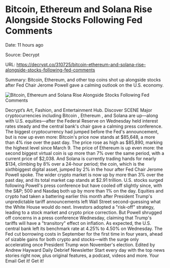 # Bitcoin, Ethereum and Solana Rise Alongside Stocks Following Fed Comments

Date: 11 hours ago

Source: Decrypt

URL: https://decrypt.co/310725/bitcoin-ethereum-and-solana-rise-alongside-stocks-following-fed-comments

Summary: Bitcoin, Ethereum, and other top coins shot up alongside stocks after Fed Chair Jerome Powell gave a calming outlook on the U.S. economy.

![Bitcoin, Ethereum and Solana Rise Alongside Stocks Following Fed Comments](https://cdn.decrypt.co/resize/1024/height/512/wp-content/uploads/2024/06/bitcoin-ethereum-btc-eth-crypto-prices-gID_7.jpeg)

Decrypt’s Art, Fashion, and Entertainment Hub. Discover SCENE Major cryptocurrencies including Bitcoin , Ethereum , and Solana are up—along with U.S. equities—after the Federal Reserve on Wednesday held interest rates steady and the central bank's chair gave a calming press conference. The biggest cryptocurrency had jumped before the Fed's announcement, but is now up even more: Bitcoin's price now stands at $85,648, a more than 4% rise over the past day. The price rose as high as $85,890, marking the highest level since March 9. The price of Ethereum is up even more: the second biggest virtual coin is up more than 7% over the same period, with a current price of $2,038. And Solana is currently trading hands for nearly $134, climbing by 8% over a 24-hour period; the coin, which is the sixthbiggest digital asset, jumped by 2% in the hour after Fed Chair Jerome Powell spoke. The wider crypto market is now up by more than 3% over the past day, and its total market cap stands at $2.91 trillion. U.S. stocks surged following Powell's press conference but have cooled off slightly since, with the S&P; 500 and Nasdaq both up by more than 1% on the day. Equities and crypto had taken a battering earlier this month after President Trump's unpredictable tariff announcements left Wall Street second-guessing what the White House would do next. Investors adopted a "risk-off" strategy, leading to a stock market and crypto price correction. But Powell shrugged off concerns in a press conference Wednesday, claiming that Trump's tariffs will have a "transitory" effect on inflation. As expected, the U.S. central bank left its benchmark rate at 4.25% to 4.50% on Wednesday. The Fed cut borrowing costs in September for the first time in four years, ahead of sizable gains for both crypto and stocks—with the surge only accelerating once President Trump won November's election. Edited by Andrew Hayward Daily Debrief Newsletter Start every day with the top news stories right now, plus original features, a podcast, videos and more. Your Email Get it! Get it!
